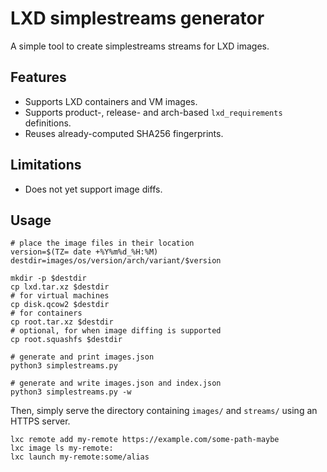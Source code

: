 # LXD simplestreams generator

A simple tool to create simplestreams streams for LXD images.


## Features

- Supports LXD containers and VM images.
- Supports product-, release- and arch-based `lxd_requirements` definitions.
- Reuses already-computed SHA256 fingerprints.


## Limitations

- Does not yet support image diffs.


## Usage

```
# place the image files in their location
version=$(TZ= date +%Y%m%d_%H:%M)
destdir=images/os/version/arch/variant/$version

mkdir -p $destdir
cp lxd.tar.xz $destdir
# for virtual machines
cp disk.qcow2 $destdir
# for containers
cp root.tar.xz $destdir
# optional, for when image diffing is supported
cp root.squashfs $destdir

# generate and print images.json
python3 simplestreams.py

# generate and write images.json and index.json
python3 simplestreams.py -w
```

Then, simply serve the directory containing `images/` and `streams/`
using an HTTPS server.

```
lxc remote add my-remote https://example.com/some-path-maybe
lxc image ls my-remote:
lxc launch my-remote:some/alias
```
